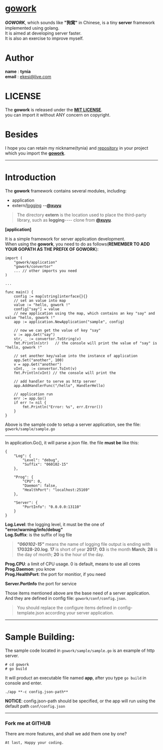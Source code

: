 # [gowork](https://github.com/tynia/gowork.git)
***GOWORK***, which sounds like **"狗窝"** in Chinese, is a tiny **server** framework implemented using golang.  
It is aimed at developing server faster.  
It is also an exercise to improve myself.  

# Author
**name**  : **tynia**  
**email** : [ekesi@live.com](ekesi@live.com)

# LICENSE
The **gowork** is released under the [**MIT LICENSE**](http://opensource.org/licenses/mit-license.php).  
you can import it without ANY concern on copyright.  

# Besides
I hope you can retain my nickname(tynia) and [repository](https://github.com/tynia/gowork) in your project which you import the [**gowork**](https://github.com/tynia/gowork).  

---
# Introduction
The **gowork** framework contains several modules, including:
- application 
- extern/[logging](https://github.com/xuyu/logging)   --[**@xuyu**](https://github.com/xuyu) 
> The directory **extern** is the location used to place the third-party library, such as **logging**---- clone from [**@xuyu**](https://github.com/xuyu/logging.git).

**[application]** 

It is a simple framework for server application development.  
When using the **gowork**, you need to do as follows(**REMEMBER TO ADD YOUR GOPATH AS THE PREFIX OF GOWORK**):
```
import (
    "gowork/application"
    "gowork/convertor"
    ... // other imports you need
)

...

func main() {
    config := map[string]interface{}{}
    // set an value into map
    value := "hello, gowork !"
    config["say"] = value
    // new application using the map, which contains an key "say" and value "hello, gowork !"
    app := application.NewApplication("sample", config)

    // now we can get the value of key "say"
    v := app.Get("say")
    str, _ := convertor.ToString(v) 
    fmt.Println(str)   // the console will print the value of "say" is "hello, gowork !"

    // set another key/value into the instance of application
    app.Set("another", 100)
    v = app.Get("another")
    vInt, _ := convertor.ToInt(v)
    fmt.Println(vInt) // the console will print the

    // add handler to serve as http server
    app.AddHandlerFunc("/hello", HandlerHello)

    // application run
    err := app.Go()
    if err != nil {
	    fmt.Println("Error: %s", err.Error())
    }
}
``` 
Above is the sample code to setup a server application, see the file: ```gowork/sample/sample.go```  

---
In application.Go(), it will parse a json file. the file **must be** like this: 
```
{
	"Log": {
		"Level": "debug",
		"Suffix": "060102-15"
	},
	
	"Prog": {
		"CPU": 0,
		"Daemon": false,
		"HealthPort": "localhost:25169"
	},
	
	"Server": {
		"PortInfo": "0.0.0.0:13110"
	}
}
```
**Log.Level**: the logging level, it must be the one of **"error/warning/info/debug"**  
**Log.Suffix**: is the suffix of log file  
> ***"060102-15"*** means the name of logging file output is ending with **170328-20.log**.
**17** is short of year **2017**;
**03** is the month **March**;
**28** is the day of month;
**20** is the hour of the day. 

**Prog.CPU**: a limit of CPU usage. 0 is default, means to use all cores  
**Prog.Daemon**: you know  
**Prog.HealthPort**: the port for monitior, if you need  

**Server.PortInfo** the port for service 

Those items mentioned above are the base need of a server application. And they are defined in config file: ```gowork/conf/config.json```.
> You should replace the configure items defined in config-template.json according your server application. 

---
# Sample Building:
The sample code located in ```gowork/sample/sample.go``` is an example of http server.

```
# cd gowork
# go build
```

It will product an executable file named **app**, after you type ```go build``` in console and enter.

```
./app **-c config.json-path**
```

**NOTICE**: config.json-path should be specified, or the app will run using the default path ```conf/config.json```

---------------------------
### Fork me at GITHUB
There are more features, and shall we add them one by one?

```At last, Happy your coding.```
